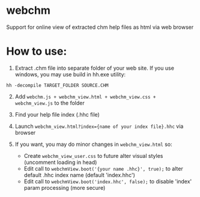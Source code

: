 # webchm
Support for online view of extracted chm help files as html via web browser

# How to use:
1. Extract .chm file into separate folder of your web site. If you use windows, you may use build in hh.exe utility:
```
hh -decompile TARGET_FOLDER SOURCE.CHM
```
2. Add `webchm.js + webchm_view.html + webchm_view.css + webchm_view.js` to the folder

3. Find your help file index (.hhc file)

4. Launch `webchm_view.html?index={name of your index file}.hhc` via browser

5. If you want, you may do minor changes in `webchm_view.html` so:
    * Create `webchm_view_user.css` to future alter visual styles (uncomment loading in head)
    * Edit call to `webchmView.boot('{your name .hhc}', true);` to alter default .hhc index name (default 'index.hhc')
    * Edit call to `webchmView.boot('index.hhc', false);` to disable 'index' param processing (more secure)
